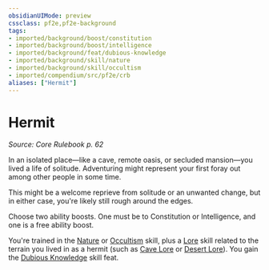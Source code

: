 ```yaml
---
obsidianUIMode: preview
cssclass: pf2e,pf2e-background
tags:
- imported/background/boost/constitution
- imported/background/boost/intelligence
- imported/background/feat/dubious-knowledge
- imported/background/skill/nature
- imported/background/skill/occultism
- imported/compendium/src/pf2e/crb
aliases: ["Hermit"]
---
```

# Hermit
*Source: Core Rulebook p. 62*  

In an isolated place—like a cave, remote oasis, or secluded mansion—you lived a life of solitude. Adventuring might represent your first foray out among other people in some time.

This might be a welcome reprieve from solitude or an unwanted change, but in either case, you're likely still rough around the edges.

Choose two ability boosts. One must be to Constitution or Intelligence, and one is a free ability boost.

You're trained in the [Nature](../../skills.md#Nature) or [Occultism](../../skills.md#Occultism) skill, plus a [Lore](../../skills.md#Lore) skill related to the terrain you lived in as a hermit (such as [Cave Lore](../../skills.md#Lore) or [Desert Lore](../../skills.md#Lore)). You gain the [Dubious Knowledge](../../feats/dubious-knowledge.md) skill feat.